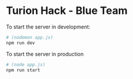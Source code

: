 # Turion Hack - Blue Team

To start the server in development:
```sh
# (nodemon app.js)
npm run dev
```

To start the server in production
```sh
# (node app.js)
npm run start
```
